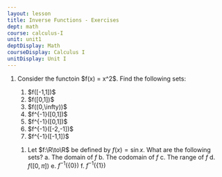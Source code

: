 ```yaml
---
layout: lesson
title: Inverse Functions - Exercises
dept: math
course: calculus-I
unit: unit1
deptDisplay: Math
courseDisplay: Calculus I
unitDisplay: Unit I
---
```


<ol>
<li> <div class="exercise">
Consider the functoin $f(x) = x^2$. Find the following sets:
<ol>
<li> $f([-1,1])$ </li>
<li> $f([0,1])$ </li>
<li> $f((0,\infty))$ </li>
<li> $f^{-1}([0,1])$ </li>
<li> $f^{-1}([0,1])$ </li>
<li> $f^{-1}([-2,-1])$ </li>
<li> $f^{-1}([-1,1])$ </li>
</ol>






</div>
</li>


1. Let $f:\R\to\R$ be defined by $f(x) = \sin x$. What are the following sets?
a. The domain of $f$
b. The codomain of $f$
c. The range of $f$
d. $f([0,\pi])$
e. $f^{-1}(\{0\})$
f. $f^{-1}(\{1\})$

